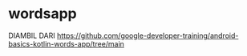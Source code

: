 # wordsapp
DIAMBIL DARI https://github.com/google-developer-training/android-basics-kotlin-words-app/tree/main
